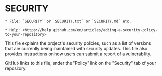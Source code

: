 # SECURITY

    * File: `SECURITY` or `SECURITY.txt` or `SECURITY.md` etc.

    * Help: <https://help.github.com/en/articles/adding-a-security-policy-to-your-repository>

This file explains the project's security policies, such as a list of versions that are currently being maintained with security updates. This file also provides instructions on how users can submit a report of a vulnerability.

GitHub links to this file, under the "Policy" link on the "Security" tab of your repository.
